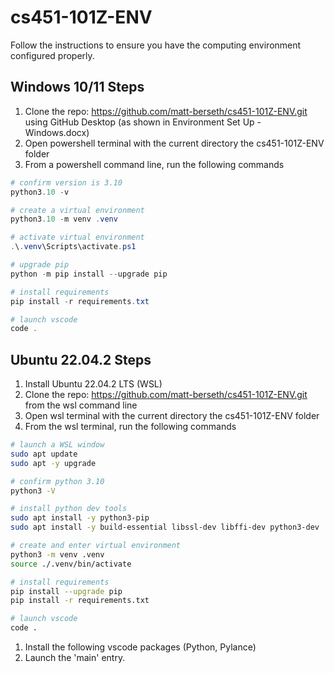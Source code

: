 # cs451-101Z-ENV
Follow the instructions to ensure you have the computing environment configured properly.

## Windows 10/11 Steps
1. Clone the repo: https://github.com/matt-berseth/cs451-101Z-ENV.git using GitHub Desktop (as shown in Environment Set Up - Windows.docx)
1. Open powershell terminal with the current directory the cs451-101Z-ENV folder
1. From a powershell command line, run the following commands
```powershell
# confirm version is 3.10
python3.10 -v

# create a virtual environment
python3.10 -m venv .venv

# activate virtual environment
.\.venv\Scripts\activate.ps1

# upgrade pip
python -m pip install --upgrade pip

# install requirements
pip install -r requirements.txt

# launch vscode
code .
```

## Ubuntu 22.04.2 Steps
1. Install Ubuntu 22.04.2 LTS (WSL)
2. Clone the repo: https://github.com/matt-berseth/cs451-101Z-ENV.git from the wsl command line
1. Open wsl terminal with the current directory the cs451-101Z-ENV folder
2. From the wsl terminal, run the following commands
```bash
# launch a WSL window
sudo apt update
sudo apt -y upgrade

# confirm python 3.10
python3 -V

# install python dev tools
sudo apt install -y python3-pip
sudo apt install -y build-essential libssl-dev libffi-dev python3-dev

# create and enter virtual environment
python3 -m venv .venv
source ./.venv/bin/activate

# install requirements
pip install --upgrade pip
pip install -r requirements.txt

# launch vscode
code .
```
1. Install the following vscode packages (Python, Pylance)
1. Launch the 'main' entry.
